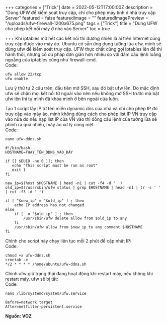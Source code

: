 +++
categories = ["Trick"]
date = 2022-05-12T17:00:00Z
description = "Dùng UFW để kiểm soát truy cập, chỉ cho phép máy tính ở nhà truy cập Server"
featured = false
featuredImage = ""
featuredImagePreview = "/uploads/ufw-firewall-1200x675.png"
tags = ["Trick"]
title = "Dùng UFW cho phép kết nối máy ở nhà vào Server"
toc = true

+++
Khi iptables mở hết các kết nối thì đương nhiên là ai trên Internet cũng truy cập được vào máy ảo. Ubuntu có sẵn ứng dụng tường lửa ufw, mình sẽ dùng ufw để kiểm soát truy cập. UFW thực chất cũng gọi iptables lên để thi hành thôi, nhưng có cú pháp đơn giản hơn nhiều so với đám câu lệnh loằng ngoằng của iptables cũng như firewall-cmd.  
Code:

    ufw allow 22/tcp
    ufw enable

Lưu ý thứ tự 2 câu trên, đầu tiên mở SSH, sau đó bật ufw lên. Do mặc định ufw sẽ chặn mọi kết nối từ ngoài vào nên nếu không mở SSH trước mà bật ufw lên thì tự mình đã khóa mình ở bên ngoài cửa luôn.  
  
Tạo 1 script lấy IP từ tên miền dynamic dns của nhà và chỉ cho phép IP đó truy cập vào máy ảo, mình không dùng cách cho phép list IP VN truy cập vào nữa do nếu nạp list IP của VN vào thì đống câu lệnh của tường lửa sẽ phình ra quá nhiều, máy ảo xử lý cũng mệt.  
Code:

    nano ufw-ddns.sh
    
    #!/bin/bash
    HOSTNAME=THAY_TÊN_DDNS_VÀO_ĐÂY
    
    if [[ $EUID -ne 0 ]]; then
       echo "This script must be run as root"
       exit 1
    fi
    
    new_ip=$(host $HOSTNAME | head -n1 | cut -f4 -d ' ')
    old_ip=$(/usr/sbin/ufw status | grep $HOSTNAME | head -n1 | tr -s ' ' | cut -f3 -d ' ')
    
    if [ "$new_ip" = "$old_ip" ] ; then
        echo IP address has not changed
    else
        if [ -n "$old_ip" ] ; then
            /usr/sbin/ufw delete allow from $old_ip to any
        fi
        /usr/sbin/ufw allow from $new_ip to any comment $HOSTNAME
    fi

Chỉnh cho script này chạy liên tục mỗi 2 phút để cập nhật IP:  
Code:

    chmod +x ufw-ddns.sh
    crontab -e
    */2 * * * * /home/ubuntu/ufw-ddns.sh

Chỉnh ufw giữ trạng thái đang hoạt động khi restart máy, nếu không khi restart máy, ufw sẽ bị tắt:  
Code:

    nano /lib/systemd/system/ufw.service
    
    Before=network.target
    After=netfilter-persistent.service

  
**Nguồn: VOZ**